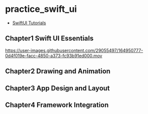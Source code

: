 # practice_swift_ui

- [SwiftUI Tutorials](https://developer.apple.com/tutorials/swiftui/)

## Chapter1 Swift UI Essentials



https://user-images.githubusercontent.com/29055497/164950777-0d4f019e-facc-4850-a373-fc93b91ed000.mov



## Chapter2 Drawing and Animation

## Chapter3 App Design and Layout


## Chapter4 Framework Integration
